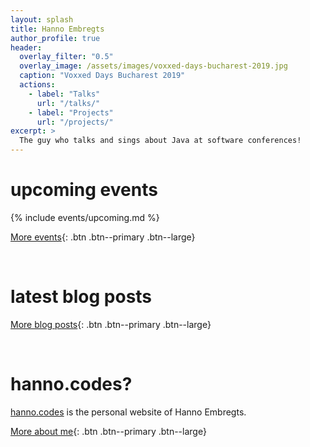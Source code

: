 ```yaml
---
layout: splash
title: Hanno Embregts
author_profile: true
header:
  overlay_filter: "0.5"
  overlay_image: /assets/images/voxxed-days-bucharest-2019.jpg
  caption: "Voxxed Days Bucharest 2019"
  actions:
    - label: "Talks"
      url: "/talks/"
    - label: "Projects"
      url: "/projects/"
excerpt: > 
  The guy who talks and sings about Java at software conferences!
---
```


# upcoming events

{% include events/upcoming.md %}

[More events](/events){: .btn .btn--primary .btn--large}

<br/>

# latest blog posts

[More blog posts](/blog){: .btn .btn--primary .btn--large}

<br/>

# hanno.codes?

[hanno.codes](https://hanno.codes) is the personal website of Hanno Embregts. 

[More about me](/bio){: .btn .btn--primary .btn--large}
